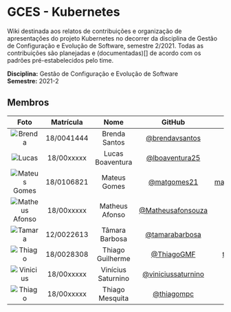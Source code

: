 # GCES - Kubernetes

Wiki destinada aos relatos de contribuições e organização de apresentações do projeto Kubernetes no decorrer da disciplina de Gestão de Configuração e Evolução de Software, semestre 2/2021. Todas as contribuições são planejadas e (documentadas)[] de acordo com os padrões pré-estabelecidos pelo time.  

**Disciplina:** Gestão de Configuração e Evolução de Software  
**Semestre:** 2021-2  

## Membros

|Foto | Matrícula | Nome | GitHub | E-mail|
|:--:|:--:|:--:|:--:|:--:|
| ![Brenda][brenda-img] | 18/0041444 | Brenda Santos | [@brendavsantos][brenda-github] | brendasantosv.bs@gmail.com |
| ![Lucas][lucas-img] | 18/00xxxxx | Lucas Boaventura | [@lboaventura25][lucas-github] | xxxxx@hotmail.com.br |
| ![Mateus Gomes][mateus-img] | 18/0106821 | Mateus Gomes | [@matgomes21][mateus-github] | mateusgomes.nascimento21@gmail.com |
| ![Matheus Afonso][matheus-img] | 18/00xxxxx | Matheus Afonso | [@Matheusafonsouza][matheus-github] | xxxxx@hotmail.com.br |
| ![Tamara][tamara-img] | 12/0022613 | Tâmara Barbosa | [@tamarabarbosa][tamara-github] | tamara-bt@hotmail.com.br |
| ![Thiago][thiago1-img] | 18/0028308 | Thiago Guilherme | [@ThiagoGMF][thiago1-github] | thiago.guilherme20@hotmail.com.br |
| ![Vinicius][vinicius-img] | 18/00xxxxx | Vinícius Saturnino | [@viniciussaturnino][vinicius-github] | xxxxx@hotmail.com.br |
| ![Thiago][thiago2-img] | 18/00xxxxx | Thiago Mesquita | [@thiagompc][thiago2-github] | xxxxx@hotmail.com.br |

[brenda-img]:https://media.discordapp.net/attachments/750707734910992535/946933446159269968/WhatsApp_Image_2021-02-04_at_14.23.27.jpeg?width=343&height=458
[brenda-github]:https://github.com/brendavsantos

[lucas-img]:https://media.discordapp.net/attachments/750707734910992535/946933446159269968/WhatsApp_Image_2021-02-04_at_14.23.27.jpeg?width=343&height=458
[lucas-github]:https://github.com/lboaventura25

[mateus-img]:https://avatars.githubusercontent.com/u/50213406?v=4
[mateus-github]:https://github.com/matgomes21

[matheus-img]:https://media.discordapp.net/attachments/750707734910992535/946933446159269968/WhatsApp_Image_2021-02-04_at_14.23.27.jpeg?width=343&height=458
[matheus-github]:https://github.com/Matheusafonsouza

[tamara-img]:https://avatars.githubusercontent.com/u/5291094?s=400&u=37126486d891694b646e7664895f7fe38e2d982a&v=4
[tamara-github]:https://github.com/tamarabarbosa

[thiago1-img]:https://avatars.githubusercontent.com/u/50593193?v=4
[thiago1-github]:https://github.com/ThiagoGMF

[vinicius-img]:https://media.discordapp.net/attachments/750707734910992535/946933446159269968/WhatsApp_Image_2021-02-04_at_14.23.27.jpeg?width=343&height=458
[vinicius-github]:https://github.com/viniciussaturnino

[thiago2-img]:https://media.discordapp.net/attachments/750707734910992535/946933446159269968/WhatsApp_Image_2021-02-04_at_14.23.27.jpeg?width=343&height=458
[thiago2-github]:https://github.com/thiagompc

<!-- 
## Equipe
<br>
  <div class="row">
      <div class="col-sm container-img">
      <img src="https://avatars.githubusercontent.com/u/42722634?v=4"  class="img-thumbnail rounded-circle ">
        <div style="text-align: center">
          <a href="https://github.com/AGoretti">Matheus Afonso de Souza</a>
        </div>
    </div>
  </div> -->

